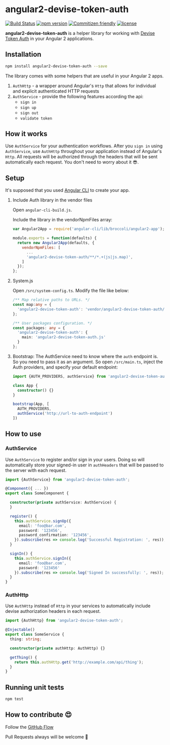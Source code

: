 # angular2-devise-token-auth
[![Build Status](https://travis-ci.org/equalize-squad/angular2-devise-token-auth.svg?branch=master)](https://travis-ci.org/equalize-squad/angular2-devise-token-auth)
[![npm version](https://img.shields.io/npm/v/angular2-devise-token-auth.svg)](https://www.npmjs.com/package/angular2-devise-token-auth)
[![Commitizen friendly](https://img.shields.io/badge/commitizen-friendly-brightgreen.svg)](http://commitizen.github.io/cz-cli/)
[![license](https://img.shields.io/npm/l/angular2-jwt.svg)](https://www.npmjs.com/package/angular2-jwt)

**angular2-devise-token-auth** is a helper library for working with [Devise Token Auth](https://github.com/lynndylanhurley/devise_token_auth#readme) in your Angular 2 applications.

## Installation

```bash
npm install angular2-devise-token-auth --save
``` 

The library comes with some helpers that are useful in your Angular 2 apps.

1. `AuthHttp` - a wrapper around Angular's `Http` that allows for individual and explicit authenticated HTTP requests
2. `AuthService` - provide the following features according the api:
    * `sign in`
    * `sign up`
    * `sign out`
    * `validate token`
    
## How it works

Use `AuthService` for your authentication workflows. After you `sign in` using `AuthService`, use `AuthHttp` throughout your application instead of Angular's `Http`. All requests will be authorized through the headers that will be sent automatically each request.
You don't need to worry about it :sunglasses:.

## Setup

It's supposed that you used [Angular CLI](https://github.com/angular/angular-cli) to create your app.

1. Include Auth library in the vendor files
   
    Open `angular-cli-build.js`.
   
    Include the library in the vendorNpmFiles array:
  
    ```js
    var Angular2App = require('angular-cli/lib/broccoli/angular2-app');
    
    module.exports = function(defaults) {
      return new Angular2App(defaults, {
        vendorNpmFiles: [
          ...
          'angular2-devise-token-auth/**/*.+(js|js.map)',
        ]
      });
    };
    ```

2. System.js
   
    Open `/src/system-config.ts`. Modify the file like below:

    ```ts
    /** Map relative paths to URLs. */
    const map:any = {
      'angular2-devise-token-auth': 'vendor/angular2-devise-token-auth/dist'
    };
    
    /** User packages configuration. */
    const packages: any = {
      'angular2-devise-token-auth': {
        main: 'angular2-devise-token-auth.js'
      }
    };
    ```

3. Bootstrap:
    The AuthService need to know where the `auth` endpoint is. So you need to pass it as an argument.
    So open `/src/main.ts`, inject the Auth providers, and specify your default endpoint:


    ```ts
    import {AUTH_PROVIDERS, authService} from 'angular2-devise-token-auth';
    
    class App {
      constructor() {}
    }
    
    bootstrap(App, [
      AUTH_PROVIDERS,
      authService('http://url-to-auth-endpoint')
    ])
    ```

## How to use

### AuthService
Use `AuthService` to register and/or sign in your users. Doing so will automatically store your signed-in user in `authHeaders` that will be passed to the server with each request.

```ts
import {AuthService} from 'angular2-devise-token-auth';

@Component({ ... })
export class SomeComponent {

  constructor(private authService: AuthService) {
  }

  register() {
    this.authService.signUp({
      email: 'foo@bar.com',
      password: '123456',
      password_confirmation: '123456',
    }).subscribe(res => console.log('Successful Registration: ', res));
  }

  signIn() {
    this.authService.signIn({
      email: 'foo@bar.com',
      password: '123456'
    }).subscribe(res => console.log('Signed In successfully: ', res));
  }
}
```

### AuthHttp
Use `AuthHttp` instead of `Http` in your services to automatically include devise authorization headers in each request.

```ts
import {AuthHttp} from 'angular2-devise-token-auth';

@Injectable()
export class SomeService {
  thing: string;

  constructor(private authHttp: AuthHttp) {}

  getThing() {
    return this.authHttp.get('http://example.com/api/thing');
  }
}
```

## Running unit tests

```bash
npm test
```

## How to contribute :heart_eyes:

Follow the [GitHub Flow](https://guides.github.com/introduction/flow/)

Pull Requests always will be welcome :metal:
